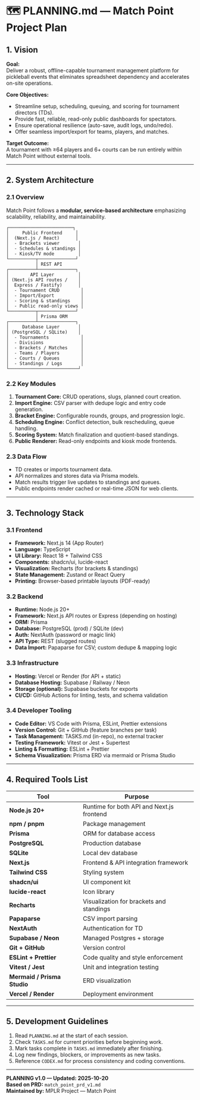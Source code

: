 # 🗺️ PLANNING.md — Match Point Project Plan

## 1. Vision

**Goal:**  
Deliver a robust, offline-capable tournament management platform for pickleball events that eliminates spreadsheet dependency and accelerates on-site operations.

**Core Objectives:**  
- Streamline setup, scheduling, queuing, and scoring for tournament directors (TDs).  
- Provide fast, reliable, read-only public dashboards for spectators.  
- Ensure operational resilience (auto-save, audit logs, undo/redo).  
- Offer seamless import/export for teams, players, and matches.

**Target Outcome:**  
A tournament with ≥64 players and 6+ courts can be run entirely within Match Point without external tools.

---

## 2. System Architecture

### 2.1 Overview
Match Point follows a **modular, service-based architecture** emphasizing scalability, reliability, and maintainability.

```
┌────────────────────────┐
│     Public Frontend     │
│  (Next.js / React)      │
│  - Brackets viewer       │
│  - Schedules & standings │
│  - Kiosk/TV mode         │
└──────────┬──────────────┘
           │ REST API
┌──────────┴──────────────┐
│        API Layer         │
│ (Next.js API routes /    │
│  Express / Fastify)      │
│  - Tournament CRUD        │
│  - Import/Export          │
│  - Scoring & standings    │
│  - Public read-only views │
└──────────┬──────────────┘
           │ Prisma ORM
┌──────────┴──────────────┐
│     Database Layer       │
│ (PostgreSQL / SQLite)    │
│  - Tournaments            │
│  - Divisions              │
│  - Brackets / Matches     │
│  - Teams / Players        │
│  - Courts / Queues        │
│  - Standings / Logs       │
└──────────────────────────┘
```

### 2.2 Key Modules
1. **Tournament Core:** CRUD operations, slugs, planned court creation.  
2. **Import Engine:** CSV parser with dedupe logic and entry code generation.  
3. **Bracket Engine:** Configurable rounds, groups, and progression logic.  
4. **Scheduling Engine:** Conflict detection, bulk rescheduling, queue handling.  
5. **Scoring System:** Match finalization and quotient-based standings.  
6. **Public Renderer:** Read-only endpoints and kiosk mode frontends.

### 2.3 Data Flow
- TD creates or imports tournament data.  
- API normalizes and stores data via Prisma models.  
- Match results trigger live updates to standings and queues.  
- Public endpoints render cached or real-time JSON for web clients.  

---

## 3. Technology Stack

### 3.1 Frontend
- **Framework:** Next.js 14 (App Router)  
- **Language:** TypeScript  
- **UI Library:** React 18 + Tailwind CSS  
- **Components:** shadcn/ui, lucide-react  
- **Visualization:** Recharts (for brackets & standings)  
- **State Management:** Zustand or React Query  
- **Printing:** Browser-based printable layouts (PDF-ready)  

### 3.2 Backend
- **Runtime:** Node.js 20+  
- **Framework:** Next.js API routes or Express (depending on hosting)  
- **ORM:** Prisma  
- **Database:** PostgreSQL (prod) / SQLite (dev)  
- **Auth:** NextAuth (password or magic link)  
- **API Type:** REST (slugged routes)  
- **Data Import:** Papaparse for CSV; custom dedupe & mapping logic  

### 3.3 Infrastructure
- **Hosting:** Vercel or Render (for API + static)  
- **Database Hosting:** Supabase / Railway / Neon  
- **Storage (optional):** Supabase buckets for exports  
- **CI/CD:** GitHub Actions for linting, tests, and schema validation  

### 3.4 Developer Tooling
- **Code Editor:** VS Code with Prisma, ESLint, Prettier extensions  
- **Version Control:** Git + GitHub (feature branches per task)  
- **Task Management:** TASKS.md (in-repo), no external tracker  
- **Testing Framework:** Vitest or Jest + Supertest  
- **Linting & Formatting:** ESLint + Prettier  
- **Schema Visualization:** Prisma ERD via mermaid or Prisma Studio  

---

## 4. Required Tools List

| Tool | Purpose |
|------|----------|
| **Node.js 20+** | Runtime for both API and Next.js frontend |
| **npm / pnpm** | Package management |
| **Prisma** | ORM for database access |
| **PostgreSQL** | Production database |
| **SQLite** | Local dev database |
| **Next.js** | Frontend & API integration framework |
| **Tailwind CSS** | Styling system |
| **shadcn/ui** | UI component kit |
| **lucide-react** | Icon library |
| **Recharts** | Visualization for brackets and standings |
| **Papaparse** | CSV import parsing |
| **NextAuth** | Authentication for TD |
| **Supabase / Neon** | Managed Postgres + storage |
| **Git + GitHub** | Version control |
| **ESLint + Prettier** | Code quality and style enforcement |
| **Vitest / Jest** | Unit and integration testing |
| **Mermaid / Prisma Studio** | ERD visualization |
| **Vercel / Render** | Deployment environment |

---

## 5. Development Guidelines

1. Read `PLANNING.md` at the start of each session.  
2. Check `TASKS.md` for current priorities before beginning work.  
3. Mark tasks complete in `TASKS.md` immediately after finishing.  
4. Log new findings, blockers, or improvements as new tasks.  
5. Reference `CODEX.md` for process consistency and coding conventions.  

---

**PLANNING v1.0 — Updated: 2025-10-20**  
**Based on PRD:** `match_point_prd_v1.md`  
**Maintained by:** MPLR Project — Match Point
